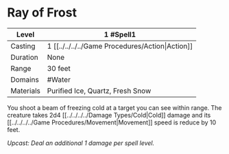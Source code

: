 # Ray of Frost

| Level     | 1 #Spell1                                        |
| --------- | ------------------------------------------------ |
| Casting   | 1 [[../../../../Game Procedures/Action\|Action]] |
| Duration  | None                                             |
| Range     | 30 feet                                          |
| Domains   | #Water                                           |
| Materials | Purified Ice, Quartz, Fresh Snow                 |

You shoot a beam of freezing cold at a target you can see within range. The creature takes 2d4 [[../../../../Damage Types/Cold\|Cold]] damage and its [[../../../../Game Procedures/Movement\|Movement]] speed is reduce by 10 feet.

*Upcast: Deal an additional 1 damage per spell level.*